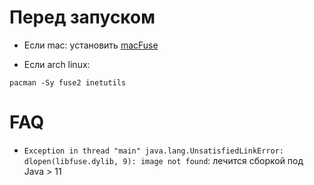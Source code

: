 # Перед запуском

* Если mac: установить [macFuse](https://osxfuse.github.io)

* Если arch linux:
```
pacman -Sy fuse2 inetutils
```
# FAQ

* ```Exception in thread "main" java.lang.UnsatisfiedLinkError: dlopen(libfuse.dylib, 9): image not found```: лечится сборкой под Java > 11
